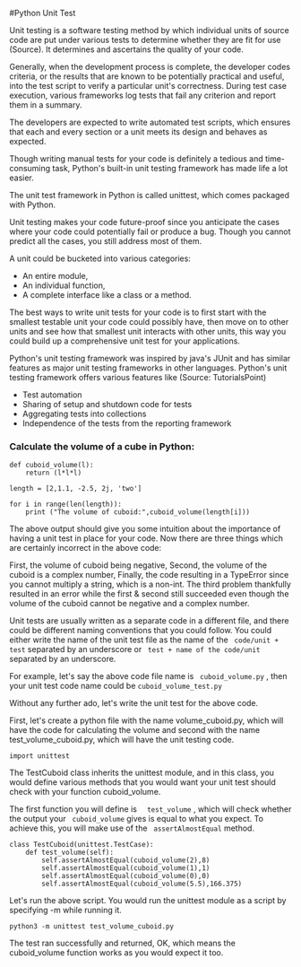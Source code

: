 #Python Unit Test

Unit testing is a software testing method by which individual units of source code are put under various tests to determine whether they are fit for use (Source). It determines and ascertains the quality of your code.

Generally, when the development process is complete, the developer codes criteria, or the results that are known to be potentially practical and useful, into the test script to verify a particular unit's correctness. During test case execution, various frameworks log tests that fail any criterion and report them in a summary.

The developers are expected to write automated test scripts, which ensures that each and every section or a unit meets its design and behaves as expected.

Though writing manual tests for your code is definitely a tedious and time-consuming task, Python's built-in unit testing framework has made life a lot easier.

The unit test framework in Python is called unittest, which comes packaged with Python.

Unit testing makes your code future-proof since you anticipate the cases where your code could potentially fail or produce a bug. Though you cannot predict all the cases, you still address most of them.

A unit could be bucketed into various categories:

- An entire module,
- An individual function,
- A complete interface like a class or a method.


The best ways to write unit tests for your code is to first start with the smallest testable unit your code could possibly have, then move on to other units and see how that smallest unit interacts with other units, this way you could build up a comprehensive unit test for your applications.

Python's unit testing framework was inspired by java's JUnit and has similar features as major unit testing frameworks in other languages. Python's unit testing framework offers various features like (Source: TutorialsPoint)

- Test automation
- Sharing of setup and shutdown code for tests
- Aggregating tests into collections
- Independence of the tests from the reporting framework

### Calculate the volume of a cube in Python: 
``` 
def cuboid_volume(l):
    return (l*l*l)
``` 

``` 
length = [2,1.1, -2.5, 2j, 'two']
``` 

``` 
for i in range(len(length)):
    print ("The volume of cuboid:",cuboid_volume(length[i]))
``` 

The above output should give you some intuition about the importance of having a unit test in place for your code. Now there are three things which are certainly incorrect in the above code:

First, the volume of cuboid being negative,
Second, the volume of the cuboid is a complex number,
Finally, the code resulting in a TypeError since you cannot multiply a string, which is a non-int.
The third problem thankfully resulted in an error while the first & second still succeeded even though the volume of the cuboid cannot be negative and a complex number.

Unit tests are usually written as a separate code in a different file, and there could be different naming conventions that you could follow. You could either write the name of the unit test file as the name of the ```  code/unit + test ```  separated by an underscore or ```  test + name of the code/unit ```  separated by an underscore.

For example, let's say the above code file name is ``` cuboid_volume.py``` , then your unit test code name could be ``` cuboid_volume_test.py ``` 

Without any further ado, let's write the unit test for the above code.

First, let's create a python file with the name volume_cuboid.py, which will have the code for calculating the volume and second with the name test_volume_cuboid.py, which will have the unit testing code.

``` 
import unittest
``` 

The TestCuboid class inherits the unittest module, and in this class, you would define various methods that you would want your unit test should check with your function cuboid_volume.

The first function you will define is ```  test_volume``` , which will check whether the output your ``` cuboid_volume```  gives is equal to what you expect. To achieve this, you will make use of the ``` assertAlmostEqual```  method.

``` 
class TestCuboid(unittest.TestCase):
    def test_volume(self):
        self.assertAlmostEqual(cuboid_volume(2),8)
        self.assertAlmostEqual(cuboid_volume(1),1)
        self.assertAlmostEqual(cuboid_volume(0),0)
        self.assertAlmostEqual(cuboid_volume(5.5),166.375)
``` 

Let's run the above script. You would run the unittest module as a script by specifying -m while running it.

``` 
python3 -m unittest test_volume_cuboid.py
``` 
The test ran successfully and returned, OK, which means the cuboid_volume function works as you would expect it too.